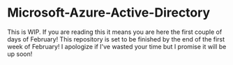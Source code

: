 # Microsoft-Azure-Active-Directory


This is WIP. If you are reading this it means you are here the first couple of days of February! This repository is set to be finished by the end of the first week of February! I apologize if I've wasted your time but I promise it will be up soon!
